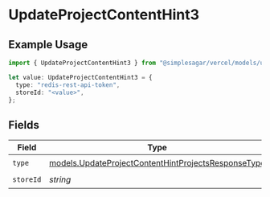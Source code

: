 # UpdateProjectContentHint3

## Example Usage

```typescript
import { UpdateProjectContentHint3 } from "@simplesagar/vercel/models/updateprojectop.js";

let value: UpdateProjectContentHint3 = {
  type: "redis-rest-api-token",
  storeId: "<value>",
};
```

## Fields

| Field                                                                                                            | Type                                                                                                             | Required                                                                                                         | Description                                                                                                      |
| ---------------------------------------------------------------------------------------------------------------- | ---------------------------------------------------------------------------------------------------------------- | ---------------------------------------------------------------------------------------------------------------- | ---------------------------------------------------------------------------------------------------------------- |
| `type`                                                                                                           | [models.UpdateProjectContentHintProjectsResponseType](../models/updateprojectcontenthintprojectsresponsetype.md) | :heavy_check_mark:                                                                                               | N/A                                                                                                              |
| `storeId`                                                                                                        | *string*                                                                                                         | :heavy_check_mark:                                                                                               | N/A                                                                                                              |